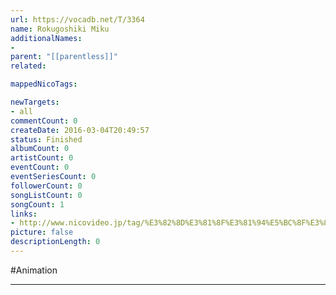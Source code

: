 ```yaml
---
url: https://vocadb.net/T/3364
name: Rokugoshiki Miku
additionalNames: 
- 
parent: "[[parentless]]"
related:

mappedNicoTags:

newTargets:
- all
commentCount: 0
createDate: 2016-03-04T20:49:57
status: Finished
albumCount: 0
artistCount: 0
eventCount: 0
eventSeriesCount: 0
followerCount: 0
songListCount: 0
songCount: 1
links: 
- http://www.nicovideo.jp/tag/%E3%82%8D%E3%81%8F%E3%81%94%E5%BC%8F%E3%81%BF%E3%81%8F
picture: false
descriptionLength: 0
---
```


#Animation



---

